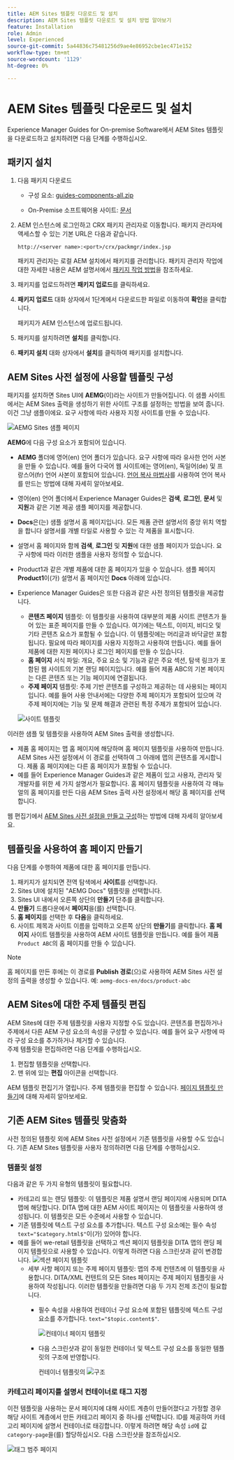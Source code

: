 ```yaml
---
title: AEM Sites 템플릿 다운로드 및 설치
description: AEM Sites 템플릿 다운로드 및 설치 방법 알아보기
feature: Installation
role: Admin
level: Experienced
source-git-commit: 5a44836c75481256d9ae4e86952cbe1ec471e152
workflow-type: tm+mt
source-wordcount: '1129'
ht-degree: 0%

---
```



# AEM Sites 템플릿 다운로드 및 설치

Experience Manager Guides for On-premise Software에서 AEM Sites 템플릿을 다운로드하고 설치하려면 다음 단계를 수행하십시오.


## 패키지 설치

1. 다음 패키지 다운로드

   - 구성 요소: [guides-components-all.zip](https://github.com/adobe/aemg-sites-components/releases/tag/v1.0.0)

   - On-Premise 소프트웨어용 사이트: [문서](https://github.com/adobe/aemg-docs/releases/tag/v1.0.0)

1. AEM 인스턴스에 로그인하고 CRX 패키지 관리자로 이동합니다. 패키지 관리자에 액세스할 수 있는 기본 URL은 다음과 같습니다.

   ```http
   http://<server name>:<port>/crx/packmgr/index.jsp
   ```

   패키지 관리자는 로컬 AEM 설치에서 패키지를 관리합니다. 패키지 관리자 작업에 대한 자세한 내용은 AEM 설명서에서 [패키지 작업 방법](https://helpx.adobe.com/experience-manager/6-5/sites/administering/using/package-manager.html)을 참조하세요.

1. 패키지를 업로드하려면 **패키지 업로드**&#x200B;를 클릭하세요.

1. **패키지 업로드** 대화 상자에서 1단계에서 다운로드한 파일로 이동하여 **확인**&#x200B;을 클릭합니다.

   패키지가 AEM 인스턴스에 업로드됩니다.

1. 패키지를 설치하려면 **설치**&#x200B;를 클릭합니다.

1. **패키지 설치** 대화 상자에서 **설치**&#x200B;를 클릭하여 패키지를 설치합니다.


## AEM Sites 사전 설정에 사용할 템플릿 구성

패키지를 설치하면 Sites UI에 **AEMG**(이)라는 사이트가 만들어집니다. 이 샘플 사이트에서는 AEM Sites 출력을 생성하기 위한 사이트 구조를 설정하는 방법을 보여 줍니다. 이건 그냥 샘플이에요. 요구 사항에 따라 사용자 지정 사이트를 만들 수 있습니다.

![AEMG Sites 샘플 페이지](assets/aemg-sites-sample-pages.png)


**AEMG**&#x200B;에 다음 구성 요소가 포함되어 있습니다.
- **AEMG** 폴더에 영어(en) 언어 폴더가 있습니다. 요구 사항에 따라 유사한 언어 사본을 만들 수 있습니다. 예를 들어 다국어 웹 사이트에는 영어(en), 독일어(de) 및 프랑스어(fr) 언어 사본이 포함되어 있습니다.  [언어 복사 마법사](https://experienceleague.adobe.com/en/docs/experience-manager-65/content/sites/administering/introduction/tc-wizard)를 사용하여 언어 복사를 만드는 방법에 대해 자세히 알아보세요.
- 영어(en) 언어 폴더에서 Experience Manager Guides은 **검색**, **로그인**, **문서** 및 **지원**&#x200B;과 같은 기본 제공 샘플 페이지를 제공합니다.

- **Docs**&#x200B;은(는) 샘플 설명서 홈 페이지입니다. 모든 제품 관련 설명서의 중앙 위치 역할을 합니다
설명서를 개별 타일로 사용할 수 있는 각 제품을 표시합니다.

- 설명서 홈 페이지와 함께 **검색**, **로그인** 및 **지원**&#x200B;에 대한 샘플 페이지가 있습니다. 요구 사항에 따라 이러한 샘플을 사용자 정의할 수 있습니다.
- Product1과 같은 개별 제품에 대한 홈 페이지가 있을 수 있습니다. 샘플 페이지 **Product1**&#x200B;이(가) 설명서 홈 페이지인 **Docs** 아래에 있습니다.

- Experience Manager Guides은 또한 다음과 같은 사전 정의된 템플릿을 제공합니다.

   - **콘텐츠 페이지** 템플릿: 이 템플릿을 사용하여 대부분의 제품 사이트 콘텐츠가 들어 있는 표준 페이지를 만들 수 있습니다. 여기에는 텍스트, 이미지, 비디오 및 기타 콘텐츠 요소가 포함될 수 있습니다. 이 템플릿에는 머리글과 바닥글만 포함됩니다. 필요에 따라 페이지를 사용자 지정하고 사용하여 만듭니다. 예를 들어 제품에 대한 지원 페이지나 로그인 페이지를 만들 수 있습니다.
   - **홈 페이지** 서식 파일: 개요, 주요 요소 및 기능과 같은 주요 섹션, 탐색 링크가 포함된 웹 사이트의 기본 랜딩 페이지입니다. 예를 들어 제품 ABC의 기본 페이지는 다른 콘텐츠 또는 기능 페이지에 연결됩니다.
   - **주제 페이지** 템플릿: 주제 기반 콘텐츠를 구성하고 제공하는 데 사용되는 페이지입니다. 예를 들어 사용 안내서에는 다양한 주제 페이지가 포함되어 있으며 각 주제 페이지에는 기능 및 문제 해결과 관련된 특정 주제가 포함되어 있습니다.

  ![사이트 템플릿](assets/sites-ui-templates.png)

이러한 샘플 및 템플릿을 사용하여 AEM Sites 출력을 생성합니다.
- 제품 홈 페이지는 맵 홈 페이지에 해당하며 홈 페이지 템플릿을 사용하여 만듭니다. AEM Sites 사전 설정에서 이 경로를 선택하여 그 아래에 맵의 콘텐츠를 게시합니다. 제품 홈 페이지에는 다른 홈 페이지가 포함될 수 있습니다.
- 예를 들어 Experience Manager Guides과 같은 제품이 있고 사용자, 관리자 및 개발자를 위한 세 가지 설명서가 필요합니다.  홈 페이지 템플릿을 사용하여 각 매뉴얼의 홈 페이지를 만든 다음 AEM Sites 출력 사전 설정에서 해당 홈 페이지를 선택합니다.

웹 편집기에서 [AEM Sites 사전 설정을 만들고 구성](../user-guide/generate-output-aem-site-web-editor.md)하는 방법에 대해 자세히 알아보세요.

## 템플릿을 사용하여 홈 페이지 만들기

다음 단계를 수행하여 제품에 대한 홈 페이지를 만듭니다.
1. 패키지가 설치되면 전역 탐색에서 **사이트**&#x200B;를 선택합니다.
1. Sites UI에 설치된 &quot;AEMG Docs&quot; 템플릿을 선택합니다.
1. Sites UI 내에서 오른쪽 상단의 **만들기** 단추를 클릭합니다.
1. **만들기** 드롭다운에서 **페이지**&#x200B;을(를) 선택합니다.
1. **홈 페이지**&#x200B;를 선택한 후 **다음**&#x200B;을 클릭하세요.
1. 사이트 제목과 사이트 이름을 입력하고 오른쪽 상단의 **만들기**&#x200B;를 클릭합니다. **홈 페이지** 사이트 템플릿을 사용하여 AEM 사이트 템플릿을 만듭니다. 예를 들어 제품 `Product ABC`의 홈 페이지를 만들 수 있습니다.


>[!NOTE]
>
>홈 페이지를 만든 후에는 이 경로를 **Publish 경로**(으)로 사용하여 AEM Sites 사전 설정의 출력을 생성할 수 있습니다. 예: `aemg-docs-en/docs/product-abc`

## AEM Sites에 대한 주제 템플릿 편집

AEM Sites에 대한 주제 템플릿을 사용자 지정할 수도 있습니다. 콘텐츠를 편집하거나 주제에서 다른 AEM 구성 요소의 속성을 구성할 수 있습니다. 예를 들어 요구 사항에 따라 구성 요소를 추가하거나 제거할 수 있습니다.\
주제 템플릿을 편집하려면 다음 단계를 수행하십시오.
1. 편집할 템플릿을 선택합니다.
1. 맨 위에 있는 **편집** 아이콘을 선택합니다.

AEM 템플릿 편집기가 열립니다. 주제 템플릿을 편집할 수 있습니다. [페이지 템플릿 만들기](https://experienceleague.adobe.com/en/docs/experience-manager-65/content/sites/authoring/siteandpage/templates#editing-a-template-structure-template-author)에 대해 자세히 알아보세요.


## 기존 AEM Sites 템플릿 맞춤화

사전 정의된 템플릿 외에 AEM Sites 사전 설정에서 기존 템플릿을 사용할 수도 있습니다. 기존 AEM Sites 템플릿을 사용자 정의하려면 다음 단계를 수행하십시오.

### 템플릿 설정

다음과 같은 두 가지 유형의 템플릿이 필요합니다.

- 카테고리 또는 랜딩 템플릿: 이 템플릿은 제품 설명서 랜딩 페이지에 사용되며 DITA 맵에 해당합니다.  DITA 맵에 대한 AEM 사이트 페이지는 이 템플릿을 사용하여 생성됩니다. 이 템플릿은 모든 수준에서 사용할 수 있습니다.
- 기존 템플릿에 텍스트 구성 요소를 추가합니다. 텍스트 구성 요소에는 필수 속성 `text="$category.html$"`이(가) 있어야 합니다.
- 예를 들어 we-retail 템플릿을 선택하고 섹션 페이지 템플릿을 DITA 맵의 랜딩 페이지 템플릿으로 사용할 수 있습니다. 이렇게 하려면 다음 스크린샷과 같이 변경합니다.
  ![섹션 페이지 템플릿](assets/customize-existing-aem-templates-section.png)
   - 세부 사항 페이지 또는 주제 페이지 템플릿: 맵의 주제 컨텐츠에 이 템플릿을 사용합니다. DITA/XML 컨텐트의 모든 Sites 페이지는 주제 페이지 템플릿을 사용하여 작성됩니다. 이러한 템플릿을 만들려면 다음 두 가지 전제 조건이 필요합니다.
      - 필수 속성을 사용하여 컨테이너 구성 요소에 포함된 템플릿에 텍스트 구성 요소를 추가합니다. `text="$topic.content$"`.

        ![컨테이너 페이지 템플릿](assets/customize-existing-aem-templates-container.png)
      - 다음 스크린샷과 같이 동일한 컨테이너 및 텍스트 구성 요소를 동일한 템플릿의 구조에 반영합니다.

        컨테이너 템플릿의 ![구조](assets/customize-existing-aem-templates-structure.png)

### 카테고리 페이지를 설명서 컨테이너로 태그 지정

이전 템플릿을 사용하는 문서 페이지에 대해 사이트 계층이 만들어졌다고 가정할 경우 해당 사이트 계층에서 만든 카테고리 페이지 중 하나를 선택합니다. ID를 제공하여 카테고리 페이지에 설명서 컨테이너로 태깅합니다.
이렇게 하려면 해당 속성 `id`에 값 `category-page`을(를) 할당하십시오. 다음 스크린샷을 참조하십시오.

![태그 범주 페이지](assets/customize-existing-aem-templates-tagging.png)